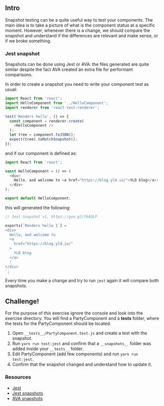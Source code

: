## Intro

Snapshot testing can be a quite useful way to test your components. The main idea is to take a picture of what is the component status at a specific moment. However, whenever there is a change, we should compare the snapshot and understand if the differences are relevant and make sense, or if we broke something.

### Jest snapshot

Snapshots can be done using Jest or AVA: the files generated are quite similar despite the fact AVA created an extra file for performant comparisons.

In order to create a snapshot you need to write your component test as usual:

```js
import React from 'react';
import HelloComponent from '../HelloComponent';
import renderer from 'react-test-renderer';

test('Renders hello', () => {
  const component = renderer.create(
    <HelloComponent />
  );
  let tree = component.toJSON();
  expect(tree).toMatchSnapshot();
});
```

and if our component is defined as:

```js
import React from 'react';

const HelloComponent = () => (
  <div>
    Hello, and welcome to <a href="https://blog.yld.io/">YLD blog</a>!
  </div>
);

export default HelloComponent;
```

this will generated the following:

```js
// Jest Snapshot v1, https://goo.gl/fbAQLP

exports[`Renders hello 1`] = `
<div>
  Hello, and welcome to
  <a
    href="https://blog.yld.io/"
  >
    YLD blog
  </a>
  !
</div>
`;
```

Every time you make a change and try to run `jest` again it will compare both snapshots.

## Challenge!

For the purpose of this exercise ignore the console and look into the exercise directory. You will find a PartyComponent and a __tests__ folder, where the tests for the PartyComponent should be located.

1. Open `__tests__/PartyComponent.test.js` and create a test with the snapshot.
2. Run `yarn run test:jest` and confirm that a `__snapshots__` folder was added inside your `__tests__` folder.
3. Edit PartyComponent (add few components) and run `yarn run test:jest`.
4. Confirm that the snapshot changed and understand how to update it.

### Resources

* [Jest](https://facebook.github.io/jest/)
* [Jest snapshots](http://facebook.github.io/jest/docs/en/snapshot-testing.html)
* [AVA snapshots](https://github.com/avajs/ava#snapshot-testing)
